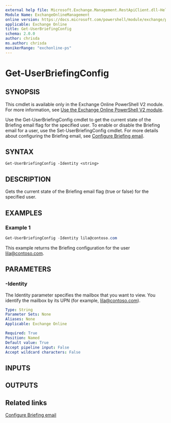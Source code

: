 ```yaml
---
external help file: Microsoft.Exchange.Management.RestApiClient.dll-Help.xml
Module Name: ExchangeOnlineManagement
online version: https://docs.microsoft.com/powershell/module/exchange/powershell-v2-module/get-userbriefingconfig
applicable: Exchange Online
title: Get-UserBriefingConfig
schema: 2.0.0
author: chrisda
ms.author: chrisda
monikerRange: "exchonline-ps"
---
```


# Get-UserBriefingConfig

## SYNOPSIS
This cmdlet is available only in the Exchange Online PowerShell V2 module. For more information, see [Use the Exchange Online PowerShell V2 module](https://docs.microsoft.com/powershell/exchange/exchange-online/exchange-online-powershell-v2/exchange-online-powershell-v2).

Use the Get-UserBriefingConfig cmdlet to get the current state of the Briefing email flag for the specified user. To enable or disable the Briefing email for a user, use the Set-UserBriefingConfig cmdlet. For more details about configuring the Briefing email, see [Configure Briefing email](https://docs.microsoft.com/Briefing/be-admin).

## SYNTAX

```
Get-UserBriefingConfig -Identity <string>
```

## DESCRIPTION
Gets the current state of the Briefing email flag (true or false) for the specified user.

## EXAMPLES

### Example 1
```powershell
Get-UserBriefingConfig -Identity lila@contoso.com
```

This example returns the Briefing configuration for the user lila@contoso.com.

## PARAMETERS

### -Identity

The Identity parameter specifies the mailbox that you want to view. You identify the mailbox by its UPN (for example, lila@contoso.com).

```yaml
Type: String
Parameter Sets: None
Aliases: None
Applicable: Exchange Online

Required: True
Position: Named
Default value: True
Accept pipeline input: False
Accept wildcard characters: False
```

## INPUTS
### 

## OUTPUTS
### 

## Related links

[Configure Briefing email](https://docs.microsoft.com/Briefing/be-admin)
